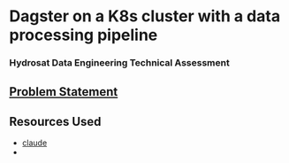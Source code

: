 # Dagster on a K8s cluster with a data processing pipeline
### Hydrosat Data Engineering Technical Assessment


## [Problem Statement](problem-statement.md)

## Resources Used
- [claude](https://claude.ai)
- 